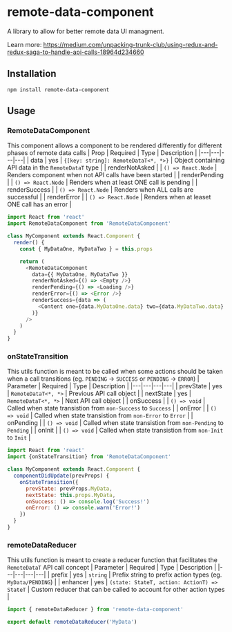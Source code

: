 # remote-data-component

A library to allow for better remote data UI managment.

Learn more: https://medium.com/unpacking-trunk-club/using-redux-and-redux-saga-to-handle-api-calls-18964d234660

## Installation

```
npm install remote-data-component
```

## Usage

### RemoteDataComponent

This component allows a component to be rendered differently for different phases of remote data calls
| Prop | Required | Type | Description |
|---|---|---|---|
| data | yes | `{[key: string]: RemoteDataT<*, *>}` | Object containing API data in the `RemoteDataT` type |
| renderNotAsked | | `() => React.Node` | Renders component when not API calls have been started |
| renderPending | | `() => React.Node` | Renders when at least ONE call is pending |
| renderSuccess | | `() => React.Node` | Renders when ALL calls are successful |
| renderError | | `() => React.Node` | Renders when at leaset ONE call has an error |

```js
import React from 'react'
import RemoteDataComponent from 'RemoteDataComponent'

class MyComponent extends React.Component {
  render() {
    const { MyDataOne, MyDataTwo } = this.props

    return (
      <RemoteDataComponent
        data={{ MyDataOne, MyDataTwo }}
        renderNotAsked={() => <Empty />}
        renderPending={() => <Loading />}
        renderError={() => <Error />}
        renderSuccess={data => (
          <Content one={data.MyDataOne.data} two={data.MyDataTwo.data} />
        )}
      />
    )
  }
}
```

### onStateTransition

This utils function is meant to be called when some actions should be taken when a call transitions (eg. `PENDING` -> `SUCCESS` or `PENDING` -> `ERROR`)
| Parameter | Required | Type | Description |
|---|---|---|---|
| prevState | yes | `RemoteDataT<*, *>` | Previous API call object |
| nextState | yes | `RemoteDataT<*, *>` | Next API call object |
| onSuccess | | `() => void` | Called when state transistion from `non-Success` to `Success` |
| onError | | `() => void` | Called when state transistion from `non-Error` to `Error` |
| onPending | | `() => void` | Called when state transistion from `non-Pending` to `Pending` |
| onInit | | `() => void` | Called when state transistion from `non-Init` to `Init` |

```js
import React from 'react'
import {onStateTransition} from 'RemoteDataComponent'

class MyComponent extends React.Component {
  componentDidUpdate(prevProps) {
    onStateTransition({
      prevState: prevProps.MyData,
      nextState: this.props.MyData,
      onSuccess: () => console.log('Success!')
      onError: () => console.warn('Error!')
    })
  }
}
```

### remoteDataReducer

This utils function is meant to create a reducer function that facilitates the `RemoteDataT` API call concept
| Parameter | Required | Type | Description |
|---|---|---|---|
| prefix | yes | `string` | Prefix string to prefix action types (eg. `MyData/PENDING`) |
| enhancer | yes | `(state: StateT, action: ActionT) => StateT` | Custom reducer that can be called to account for other action types |

```js
import { remoteDataReducer } from 'remote-data-component'

export default remoteDataReducer('MyData')
```
